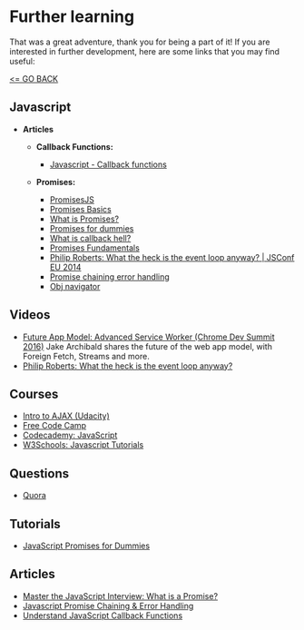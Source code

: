 # Further learning

That was a great adventure, thank you for being a part of it! If you are interested in further development, here are some links that you may find useful:

[<= GO BACK ](../README.md)

## Javascript

- <b>Articles</b>
  - <b>Callback Functions:</b>
  	- [Javascript - Callback functions](http://javascriptissexy.com/understand-javascript-callback-functions-and-use-them/)
  
  - <b>Promises:</b>
  	- [PromisesJS](https://www.promisejs.org/)
  	- [Promises Basics](https://javascript.info/promise-basics)
  	- [What is Promises?](https://medium.com/javascript-scene/master-the-javascript-interview-what-is-a-promise-27fc71e77261)
  	- [Promises for dummies](https://scotch.io/tutorials/javascript-promises-for-dummies)
  	- [What is callback hell?](https://www.quora.com/What-is-callback-hell)
  	- [Promises Fundamentals](https://developers.google.com/web/fundamentals/primers/promises)
  	- [Philip Roberts: What the heck is the event loop anyway? | JSConf EU 2014](https://www.youtube.com/watch?v=8aGhZQkoFbQ)
  	- [Promise chaining error handling](https://dev.to/azizhk110/javascript-promise-chaining--error-handling?utm_content=buffer50085&utm_medium=social&utm_source=facebook.com&utm_campaign=buffer)
  	- [Obj navigator](https://www.w3schools.com/jsref/obj_navigator.asp)

## Videos

* [Future App Model: Advanced Service Worker (Chrome Dev Summit 2016)](https://www.youtube.com/watch?v=J2dOTKBoTL4)
Jake Archibald shares the future of the web app model, with Foreign Fetch, Streams and more.
* [Philip Roberts: What the heck is the event loop anyway?](https://www.youtube.com/watch?v=8aGhZQkoFbQ1)

## Courses

* [Intro to AJAX (Udacity)](https://www.udacity.com/course/intro-to-ajax--ud110)
* [Free Code Camp](https://www.freecodecamp.org)
* [Codecademy: JavaScript](https://www.codecademy.com/learn/introduction-to-javascript)
* [W3Schools: Javascript Tutorials](https://www.w3schools.com/js/)

## Questions

* [Quora](https://www.quora.com/What-is-callback-hell)


## Tutorials

* [JavaScript Promises for Dummies](https://scotch.io/tutorials/javascript-promises-for-dummies)


## Articles

* [Master the JavaScript Interview: What is a Promise?](https://medium.com/javascript-scene/master-the-javascript-interview-what-is-a-promise-27fc71e77261)
* [Javascript Promise Chaining & Error Handling](https://dev.to/azizhk110/javascript-promise-chaining--error-handling?utm_content=buffer50085&utm_medium=social&utm_source=facebook.com&utm_campaign=buffer)
* [Understand JavaScript Callback Functions](http://javascriptissexy.com/understand-javascript-callback-functions-and-use-them/)
